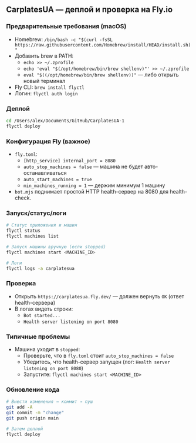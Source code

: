 ## CarplatesUA — деплой и проверка на Fly.io

### Предварительные требования (macOS)
- Homebrew: `/bin/bash -c "$(curl -fsSL https://raw.githubusercontent.com/Homebrew/install/HEAD/install.sh)"`
- Добавить brew в PATH:
  - `echo >> ~/.zprofile`
  - `echo 'eval "$(/opt/homebrew/bin/brew shellenv)"' >> ~/.zprofile`
  - `eval "$((/opt/homebrew/bin/brew shellenv))"` — либо открыть новый терминал
- Fly CLI: `brew install flyctl`
- Логин: `flyctl auth login`

### Деплой
```bash
cd /Users/alex/Documents/GitHub/CarplatesUA-1
flyctl deploy
```

### Конфигурация Fly (важное)
- `fly.toml`:
  - `[http_service] internal_port = 8080`
  - `auto_stop_machines = false` — машина не будет авто-останавливаться
  - `auto_start_machines = true`
  - `min_machines_running = 1` — держим минимум 1 машину
- `bot.mjs` поднимает простой HTTP health-сервер на 8080 для health-check.

### Запуск/статус/логи
```bash
# Статус приложения и машин
flyctl status
flyctl machines list

# Запуск машины вручную (если stopped)
flyctl machines start <MACHINE_ID>

# Логи
flyctl logs -a carplatesua
```

### Проверка
- Открыть `https://carplatesua.fly.dev/` — должен вернуть `OK` (ответ health-сервера)
- В логах видеть строки:
  - `Bot started...`
  - `Health server listening on port 8080`

### Типичные проблемы
- Машина уходит в `stopped`:
  - Проверьте, что в `fly.toml` стоит `auto_stop_machines = false`
  - Убедитесь, что health-сервер запущен (лог: `Health server listening on port 8080`)
  - Запустите: `flyctl machines start <MACHINE_ID>`

### Обновление кода
```bash
# Внести изменения → коммит → пуш
git add -A
git commit -m "change"
git push origin main

# Затем деплой
flyctl deploy
```


